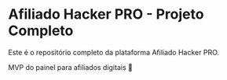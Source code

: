 # Afiliado Hacker PRO - Projeto Completo

Este é o repositório completo da plataforma Afiliado Hacker PRO.

MVP do painel para afiliados digitais 🚀
